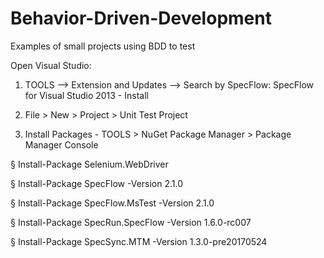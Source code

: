 # Behavior-Driven-Development
Examples of small projects using BDD to test

Open Visual Studio:
 
1) TOOLS –> Extension and Updates –> Search by SpecFlow: SpecFlow for Visual Studio 2013 - Install
 
2) File > New > Project > Unit Test Project
 
3) Install Packages - TOOLS > NuGet Package Manager > Package Manager Console
 
§  Install-Package Selenium.WebDriver
 
§  Install-Package SpecFlow -Version 2.1.0
 
§  Install-Package SpecFlow.MsTest -Version 2.1.0
 
§  Install-Package SpecRun.SpecFlow -Version 1.6.0-rc007
 
§  Install-Package SpecSync.MTM -Version 1.3.0-pre20170524

